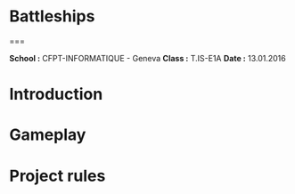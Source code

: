 # Battleships
===

**School :** CFPT-INFORMATIQUE - Geneva 
**Class :** T.IS-E1A
**Date :** 13.01.2016

# Introduction
# Gameplay
# Project rules
